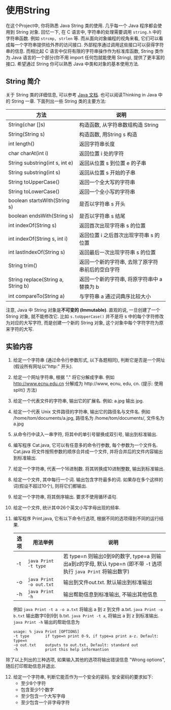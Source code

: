 
# 使用String

在这个Project中, 你将熟悉 Java String 类的使用. 
几乎每一个 Java 程序都会使用到 String 对象.
回忆一下, 在 C 语言中, 字符串的处理需要调用 `string.h` 中的字符串函数.
例如 `strcmp, strlen` 等. 而从面向对象编程的视角来看, 
它们可以看成每一个字符串提供给外界的访问接口. 
外部程序通过调用这些接口可以获得字符串的信息.
而相比起 C 语言中仅将有限的字符串操作作为标准库函数, 
String 类作为 Java 语言的一个部分(你不用 import 任何包就能使用 String),
提供了更丰富的接口. 
希望通过 String 你可以熟悉 Java 中类和对象的基本使用方法.

## String 简介

关于 String 类的详细信息, 
可以参考 [Java 文档](https://docs.oracle.com/javase/7/docs/api/java/lang/String.html).
也可以阅读Thinking in Java 中的 String 一章. 下面列出一些 String 类的主要方法:

|方法  | 说明|
|---|---|
|String(char []s)                    |构造函数, 从字符串数组构造 String|
|String(String s)                    |构造函数, 用String s 构造|
|int length()                        |返回字符串长度|
|char charAt(int i)                  |返回位置 i 处的字符|
|String substring(int s, int e)      |返回从位置 s 到位置 e 的子串|
|String substring(int s)             |返回从位置 s 开始的子串|
|String toUpperCase()                |返回一个全大写的字符串|
|String toLowerCase()                |返回一个全小写的字符串|
|boolean startsWith(String s)        |是否以字符串 s 开头|
|boolean endsWith(String s)          |是否以字符串 s 结尾|
|int indexOf(String s)               |返回首次出现字符串 s 的位置|
|int indexOf(String s, int i)        |返回位置 i 之后首次出现字符串 s 的位置|
|int lastIndexOf(String s)           |返回最后一次出现字符串 s 的位置|
|String trim()                       |返回一个新的字符串, 去除了原字符串前后的空白字符|
|String replace(String a, String b)  |返回一个新的字符串, 将原字符串中 a 替换为 b|
|int compareTo(String a)             |与字符串 a 通过词典序比较大小|


注意, Java 中 String 对象是**不可变的 (Immutable)**. 直观的说,
一旦创建了一个 String 对象, 就不能修改它. 
比如 `s.toUpperCase()` 并不是将 s 中的每个字符修改为对应的大写字符,
而是创建一个新的 String 对象, 这个对象中每个字符字符为原来字符的大写. 

## 实验内容

1. 给定一个字符串 (通过命令行参数形式, 以下各题相同), 判断它是否是一个网址 (假设所有网址以"http:" 开头).
2. 给定一个网址字符串, 根据 "." 将它分解成字串. 例如 http://www.ecnu.edu.cn 分解成为 http://www, ecnu, edu, cn. (提示: 使用 split() 方法)
3. 给定一个代表文件的字符串, 输出它的扩展名. 例如: a.jpg 输出 jpg.
4. 给定一个代表 Unix 文件路径的字符串, 输出它的路径名与文件名. 例如 /home/tom/documents/a.jpg, 路径名为 /home/tom/documents/, 文件名为 a.jpg
5. 从命令行中读入一串字符, 将其中的单引号替换成双引号, 输出到标准输出. 
6. 编写程序 Cat.java, 它可以有任意多的命令行参数, 每个参数为一个文件名. Cat.java 将文件按照参数的顺序合并成一个文件, 并将合并后的文件内容输出到标准输出.
7. 给定一个字符串, 代表一个16进制数. 将其转换成10进制整数, 输出到标准输出. 
8. 给定一个文件, 其中每行一个词. 输出包含字符最多的词. 如果存在多个这样的词(假设不超过10个), 则将它们都输出. 
9. 给定一个字符串, 将其倒序输出. 要求不使用循环语句. 
10. 给定一个文件, 统计其中26个英文小写字母出现的频率. 
11. 编写程序 Print.java, 它有以下命令行选项, 根据不同的选项得到不同的运行结果.

    |选项|用法举例    |说明|
    |---|---|---|
    |-t |`java Print -t type`    |若 type=n 则输出0到9的数字, type=a 则输出a到z的字母, 默认 type=n (即不带 -t 选项执行 `java Print` 将输出数字)|
    |-o |`java Print -o out.txt` |输出到文件out.txt. 默认输出到标准输出|
    |-h |`java Print -h`         |输出帮助信息到标准输出, 不输出其他信息|

    例如 `java Print -t a -o a.txt` 将输出 a 到 z 到文件 a.txt. `java Print -o b.txt` 输出数字0到9到 b.txt. `java Print -t a`, 将输出 a 到 z 到标准输出.  `java Print -h` 输出的帮助信息为

    ```shell
    usage: % java Print [OPTIONS]
    -t type       if type=n print 0-9, if type=a print a-z. Default: type=n
    -o out.txt    outputs to out.txt, Default: standard out
    -h            print this help informantion
    ```

除了以上列出的三种选项, 如果输入其他的选项将输出错误信息 "Wrong options", 随后打印帮助信息并退出.

12. 给定一个字符串, 判断它能否作为一个安全的密码. 安全密码的要求如下:
    * 至少8个字符
    * 包含至少1个数字
    * 至少包含一个大写字母
    * 至少包含一个非字母字符


